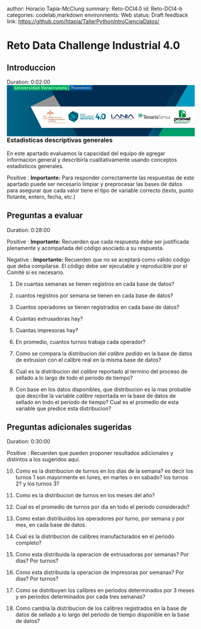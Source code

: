 author: Horacio Tapia-McClung
summary: Reto-DCI4.0
id: Reto-DCI4-b
categories: codelab,markdown
environments: Web
status: Draft
feedback link: https://github.com/htapia/TallerPythonIntroCienciaDatos/

# Reto Data Challenge Industrial 4.0

## Introduccion
Duration: 0:02:00
<img align="left" style="padding-right:10px;" src="figures/header_small.png">

### Estadisticas descriptivas generales

En este apartado evaluamos la capacidad del equipo de agregar informacion general y describirla cualitativamente usando conceptos estadisticos generales. 

Positive
: **Importante:** Para responder correctamente las respuestas de este apartado puede ser necesario limpiar y preprocesar las bases de datos para asegurar que cada valor tiene el tipo de variable correcto (texto, punto flotante, entero, fecha, etc.)

## Preguntas a evaluar
Duration: 0:28:00

Positive
: **Importante:** Recuerden que cada respuesta debe ser justificada plenamente y acompañada del código asociado a su respuesta. 

Negative
: **Importante:** Recuerden que no se aceptará como válido código que deba compilarse. El código debe ser ejecutable y reproducible por el Comité si es necesario.

1.  De cuantas semanas se tienen registros en cada base de datos?

2. cuantos registros por semana se tienen en cada base de datos?

3.  Cuantos operadores se tienen registrados en cada base de datos?

4. Cuantas extrusadoras hay?

5. Cuantas impresoras hay?

6. En promedio, cuantos turnos trabaja cada operador?

7. Como se compara la distribucion del *calibre pedido* en la base de datos de extrusion con el calibre real en la misma base de datos?

8. Cual es la distribucion del *calibre* reportado al termino del proceso de sellado a lo largo de todo el periodo de tiempo?

9. Con base en los datos disponibles, que distribucion es la mas probable que describe la variable *calibre* reportada en la base de datos de sellado en todo el periodo de tiempo? Cual es el promedio de esta variable que predice esta distribucion?

## Preguntas adicionales sugeridas
Duration: 0:30:00

Positive
: Recuerden que pueden proponer resultados adicionales y distintos a los sugeridos aquí.

10. Como es la distribucion de turnos en los dias de la semana? es decir los turnos 1 son mayormente en lunes, en martes o en sabado? los turnos 2? y los turnos 3?

11. Como es la distribucion de turnos en los meses del año?

12. Cual es el promedio de turnos por dia en todo el periodo considerado?

13. Como estan distribuidos los operadores por turno, por semana y por mes, en cada base de datos.

14. Cual es la distribucion de calibres manufacturados en el periodo completo?

15. Como esta distribuida la operacion de extrusadoras por semanas? Por dias? Por turnos?

16. Como esta distribuida la operacion de impresoras por semanas? Por dias? Por turnos?

17. Como se distribuyen los calibres en periodos determinados por 3 meses y en periodos determinados por cada tres semanas?

18. Como cambia la distribucion de los calibres registrados en la base de datos de sellado a lo largo del periodo de tiempo disponible en la base de datos?
